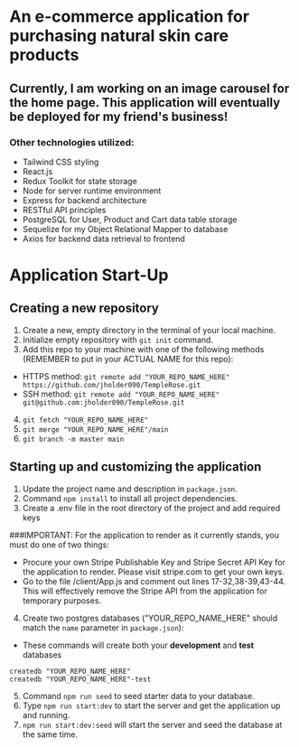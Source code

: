 # An e-commerce application for purchasing natural skin care products

## Currently, I am working on an image carousel for the home page. This application will eventually be deployed for my friend's business!

### Other technologies utilized:
+ Tailwind CSS styling
+ React.js
+ Redux Toolkit for state storage
+ Node for server runtime environment
+ Express for backend architecture
+ RESTful API principles
+ PostgreSQL for User, Product and Cart data table storage
+ Sequelize for my Object Relational Mapper to database
+ Axios for backend data retrieval to frontend


# Application Start-Up

## Creating a new repository
1. Create a new, empty directory in the terminal of your local machine.
2. Initialize empty repository with ```git init``` command.
3. Add this repo to your machine with one of the following methods (REMEMBER to put in your ACTUAL NAME for this repo):
+ HTTPS method: ```git remote add "YOUR_REPO_NAME_HERE" https://github.com/jholder090/TempleRose.git```
+ SSH method: ```git remote add "YOUR_REPO_NAME_HERE" git@github.com:jholder090/TempleRose.git```
4. ```git fetch "YOUR_REPO_NAME_HERE"```
5. ```git merge "YOUR_REPO_NAME_HERE"/main```
6. ```git branch -m master main```

## Starting up and customizing the application
1. Update the project name and description in `package.json`.
2. Command `npm install` to install all project dependencies.
3. Create a .env file in the root directory of the project and add required keys

###IMPORTANT: For the application to render as it currently stands, you must do one of two things:
+ Procure your own Stripe Publishable Key and Stripe Secret API Key for the application to render. Please visit stripe.com to get your own keys.
+ Go to the file /client/App.js and comment out lines 17-32,38-39,43-44. This will effectively remove the Stripe API from the application for temporary purposes.

4. Create two postgres databases ("YOUR_REPO_NAME_HERE" should match the `name`
  parameter in `package.json`):
* These commands will create both your **development** and **test** databases

```
createdb "YOUR_REPO_NAME_HERE"
createdb "YOUR_REPO_NAME_HERE"-test
```
5. Command ```npm run seed``` to seed starter data to your database.
6. Type ```npm run start:dev``` to start the server and get the application up and running.
7. ```npm run start:dev:seed``` will start the server and seed the database at the same time.

<!-- ## Fork and Clone the Repository

1. Click "Fork" in the upper-right corner of this page.
2. Add your personal details to the forked repo and click "Create Fork".
3. Once the forking process is complete, click the green "Code" button in the upper-right area of your forked repo.
4. Choose to clone with HTTPS or SSH method.
5. Open a terminal on your local machine and navigate to the directory where you want to clone this repo.
6. Copy the following code to the command line (remember to put in your actual username):
+ For HTTPS:
  ```git clone https://github.com/"YOUR-USERNAME-HERE"/TempleRose.git```
+ For SSH:
  ```git clone git@github.com:"YOUR-USERNAME-HERE"/TempleRose.git```
7. You will now have your own version of this repository. PLEASE NOTE that you may not have write access to the original repo. You can make changes on your forked version, however. -->

